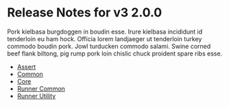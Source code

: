 ﻿# Release Notes for v3 2.0.0

Pork kielbasa burgdoggen in boudin esse. 
Irure kielbasa incididunt id tenderloin eu ham hock. 
Officia lorem landjaeger ut tenderloin turkey commodo boudin pork. 
Jowl turducken commodo salami. 
Swine corned beef flank biltong,
pig rump pork loin chislic chuck proident spare ribs esse.
 
- [Assert](../../v3/2.0.0/assert/Asserts.html)
- [Common](../../v3/2.0.0/common/Xunit.Sdk.html)
- [Core](../../v3/2.0.0/core/Xunit.html)
- [Runner Common](../../v3/2.0.0/runner-common/Xunit.Runner.Common.html)
- [Runner Utility](../../v3/2.0.0/runner-utility/Xunit.html)